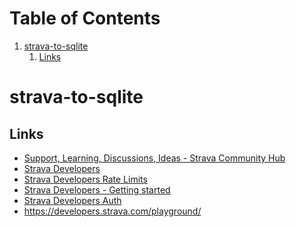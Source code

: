 
# Table of Contents

1.  [strava-to-sqlite](#org7d66031)
    1.  [Links](#orge49534d)


<a id="org7d66031"></a>

# strava-to-sqlite


<a id="orge49534d"></a>

## Links

-   [Support, Learning, Discussions, Ideas - Strava Community Hub](https://communityhub.strava.com/)
-   [Strava Developers](https://developers.strava.com/docs/#client-code)
-   [Strava Developers Rate Limits](https://developers.strava.com/docs/rate-limits/)
-   [Strava Developers  - Getting started](https://developers.strava.com/docs/getting-started/#account)
-   [Strava Developers Auth](https://developers.strava.com/docs/authentication/)
-   <https://developers.strava.com/playground/>

